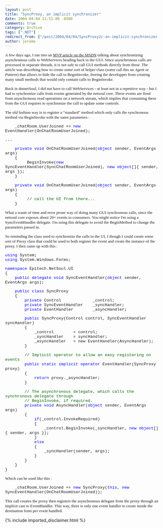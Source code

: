 ```yaml
---
layout: post
title: "SyncProxy, an implicit synchronizer"
date: 2004-04-04 11:51:00 -0500
comments: true
category: Archive
tags: [".NET"]
redirect_from: ["/post/2004/04/04/SyncProxy2c-an-implicit-synchronizer.aspx", "/post/2004/04/04/syncproxy2c-an-implicit-synchronizer.aspx"]
author: jerome
---
```

<!-- more -->
<p>
<span style="font-size: 10pt; font-family: Tahoma">A few days ago, I ran into an <a href="http://msdn.microsoft.com/library/default.asp?url=/library/en-us/dnwinforms/html/SACP_WinForms.asp">MVP article on the MSDN</a> talking about synchronizing asynchronous calls to WebServices heading back to the GUI. Since asynchronous calls are processed in separate threads, it is not&nbsp;safe to call GUI methods directly from these. The article was describing how to create some sort of helper class (some call this an <em>Agent</em> or <em>Pattern</em>)&nbsp;that allows to hide the call to BeginInvoke, freeing the developper from creating many small methods that would only contain calls to BeginInvoke.</span>
</p>
<p>
<span style="font-size: 10pt; font-family: Tahoma">Back in dotnetSoul, I did not have to call WebServices - at least not in a repetitive way - but I had to synchronize calls from events generated by the netsoul core. These events are fired from asynchronous read operations on a network stream, which implies that consuming these from the GUI requires to synchronize the call to update some controls.</span>
</p>
<p>
<span style="font-size: 10pt; font-family: Tahoma">The old fashion way is to register a &quot;standard&quot; method which only calls the synchronous method via BeginInvoke with the same parameters :</span>
</p>
<p>
<span style="font-size: 10pt; font-family: 'Courier New'">&nbsp;&nbsp;&nbsp; _chatRoom.UserJoined&nbsp;+= <font color="#0000ff">new</font> EventHandler(OnChatRoomUserJoined);</span>
</p>
<p>
<span style="font-size: 10pt; font-family: 'Courier New'">...</span>
</p>
<p>
<span style="font-size: 10pt; font-family: 'Courier New'">&nbsp;&nbsp;&nbsp; <font color="#0000ff">private void</font> OnChatRoomUserJoined(<font color="#0000ff">object</font> sender, EventArgs args)<br />
&nbsp;&nbsp;&nbsp; {<br />
&nbsp;&nbsp;&nbsp;&nbsp;&nbsp;&nbsp;&nbsp;&nbsp; BeginInvoke(<font color="#0000ff">new</font> SyncEventHandler(SyncChatRoomUserJoined), <font color="#0000ff">new object</font>[]{ sender, args });<br />
&nbsp;&nbsp;&nbsp; }<br />
<br />
&nbsp;&nbsp;&nbsp; <font color="#0000ff">private void</font> OnChatRoomUserJoined(<font color="#0000ff">object</font> sender, EventArgs args)<br />
&nbsp;&nbsp;&nbsp; {<br />
&nbsp;&nbsp;&nbsp;&nbsp;&nbsp;&nbsp;&nbsp;&nbsp;&nbsp;<font color="#006400">// call the UI from there...</font><br />
&nbsp;&nbsp;&nbsp; }</span>
</p>
<p>
<span style="font-size: 10pt; font-family: Tahoma">What a waste of time and error prone way of doing many GUI synchronous calls, since the netsoul core exposes about 20+ events to consumers. You might notice I&#39;m using a SyncEventHandler delegate. I&#39;m using this delegate to avoid the BeginMethod to change the parameters passed in.</span>
</p>
<p>
<span style="font-size: 10pt; font-family: Tahoma">So reminding the class used to synchronize the calls to the UI, I though I could create some sort of Proxy class that could be used to both register the event and create the instance of the proxy. I then came up with this :</span>
</p>
<p>
<span style="font-size: 10pt; font-family: 'Courier New'"><font color="#0000ff">using</font> System;<br />
<font color="#0000ff">using</font> System.Windows.Forms;</span>
</p>
<p>
<span style="font-size: 10pt; font-family: 'Courier New'"><font color="#0000ff">namespace</font> Epitech.NetSoul.UI<br />
{<br />
&nbsp;&nbsp;&nbsp; <font color="#0000ff">public delegate void</font> SyncEventHandler(<font color="#0000ff">object</font> sender, EventArgs args);</span>
</p>
<p>
<span style="font-size: 10pt; font-family: 'Courier New'">&nbsp;&nbsp;&nbsp; <font color="#0000ff">public class</font> SyncProxy<br />
&nbsp;&nbsp;&nbsp; {<br />
&nbsp;&nbsp;&nbsp;&nbsp;&nbsp;&nbsp;&nbsp; <font color="#0000ff">private</font> Control&nbsp;&nbsp;&nbsp;&nbsp;&nbsp;&nbsp;&nbsp;&nbsp;&nbsp;&nbsp;&nbsp;&nbsp;&nbsp;_control;<br />
&nbsp;&nbsp;&nbsp;&nbsp;&nbsp;&nbsp;&nbsp; <font color="#0000ff">private</font> SyncEventHandler&nbsp;&nbsp;&nbsp; _syncHandler;<br />
&nbsp;&nbsp;&nbsp;&nbsp;&nbsp;&nbsp;&nbsp; <font color="#0000ff">private</font> EventHandler&nbsp;&nbsp;&nbsp;&nbsp;&nbsp;&nbsp;&nbsp; _asyncHandler;</span>
</p>
<p>
<span style="font-size: 10pt; font-family: 'Courier New'">&nbsp;&nbsp;&nbsp;&nbsp;&nbsp;&nbsp;&nbsp; <font color="#0000ff">public</font> SyncProxy(Control control, SyncEventHandler syncHandler)<br />
&nbsp;&nbsp;&nbsp;&nbsp;&nbsp;&nbsp;&nbsp; {<br />
&nbsp;&nbsp;&nbsp;&nbsp;&nbsp;&nbsp;&nbsp;&nbsp;&nbsp;&nbsp;&nbsp; _control&nbsp;&nbsp;&nbsp;&nbsp;&nbsp;&nbsp;&nbsp; = control;<br />
&nbsp;&nbsp;&nbsp;&nbsp;&nbsp;&nbsp;&nbsp;&nbsp;&nbsp;&nbsp;&nbsp; _syncHandler&nbsp;&nbsp;&nbsp; = syncHandler;<br />
&nbsp;&nbsp;&nbsp;&nbsp;&nbsp;&nbsp;&nbsp;&nbsp;&nbsp;&nbsp;&nbsp; _asyncHandler&nbsp;&nbsp;&nbsp;= new EventHandler(AsyncHandler);<br />
&nbsp;&nbsp;&nbsp;&nbsp;&nbsp;&nbsp;&nbsp; }<br />
</span><span style="font-size: 10pt; font-family: 'Courier New'"><br />
&nbsp;&nbsp;&nbsp;&nbsp;&nbsp;&nbsp;&nbsp; <font color="#006400">//&nbsp;Implicit operator to allow an easy registering&nbsp;on events</font><br />
&nbsp;&nbsp;&nbsp;&nbsp;&nbsp;&nbsp;&nbsp; <font color="#0000ff">public static implicit operator</font> EventHandler(SyncProxy proxy)<br />
&nbsp;&nbsp;&nbsp;&nbsp;&nbsp;&nbsp;&nbsp; {<br />
&nbsp;&nbsp;&nbsp;&nbsp;&nbsp;&nbsp;&nbsp;&nbsp;&nbsp;&nbsp;&nbsp; <font color="#0000ff">return</font> proxy._asyncHandler;<br />
&nbsp;&nbsp;&nbsp;&nbsp;&nbsp;&nbsp;&nbsp; }<br />
<br />
<font color="#006400">&nbsp;&nbsp;&nbsp;&nbsp;&nbsp;&nbsp;&nbsp; // The asynchronous delegate, which calls the synchronous delegate through<br />
&nbsp;&nbsp;&nbsp;&nbsp;&nbsp;&nbsp;&nbsp; //&nbsp;BeginInvoke, if required.</font><br />
</span><span style="font-size: 10pt; font-family: 'Courier New'">&nbsp;&nbsp;&nbsp;&nbsp;&nbsp;&nbsp;&nbsp; <font color="#0000ff">private void</font> AsyncHandler(<font color="#0000ff">object</font> sender, EventArgs args)<br />
&nbsp;&nbsp;&nbsp;&nbsp;&nbsp;&nbsp;&nbsp; {<br />
&nbsp;&nbsp;&nbsp;&nbsp;&nbsp;&nbsp;&nbsp;&nbsp;&nbsp;&nbsp;&nbsp; <font color="#0000ff">if</font>(_control.InvokeRequired)<br />
&nbsp;&nbsp;&nbsp;&nbsp;&nbsp;&nbsp;&nbsp;&nbsp;&nbsp;&nbsp;&nbsp; {<br />
&nbsp;&nbsp;&nbsp;&nbsp;&nbsp;&nbsp;&nbsp;&nbsp;&nbsp;&nbsp;&nbsp;&nbsp;&nbsp;&nbsp;&nbsp; _control.BeginInvoke(_syncHandler, <font color="#0000ff">new object</font>[]{ sender, args });<br />
&nbsp;&nbsp;&nbsp;&nbsp;&nbsp;&nbsp;&nbsp;&nbsp;&nbsp;&nbsp;&nbsp; }<br />
&nbsp;&nbsp;&nbsp;&nbsp;&nbsp;&nbsp;&nbsp;&nbsp;&nbsp;&nbsp;&nbsp; <font color="#0000ff">else</font><br />
&nbsp;&nbsp;&nbsp;&nbsp;&nbsp;&nbsp;&nbsp;&nbsp;&nbsp;&nbsp;&nbsp; {<br />
&nbsp;&nbsp;&nbsp;&nbsp;&nbsp;&nbsp;&nbsp;&nbsp;&nbsp;&nbsp;&nbsp;&nbsp;&nbsp;&nbsp;&nbsp; _syncHandler(sender, args);<br />
&nbsp;&nbsp;&nbsp;&nbsp;&nbsp;&nbsp;&nbsp;&nbsp;&nbsp;&nbsp;&nbsp; }<br />
&nbsp;&nbsp;&nbsp;&nbsp;&nbsp;&nbsp;&nbsp; }<br />
&nbsp;&nbsp;&nbsp; }<br />
}</span>
</p>
<span style="font-size: 10pt; font-family: Tahoma">Which can be used like this :</span><span style="font-family: Tahoma"></span> 
<p>
<span style="font-size: 10pt; font-family: 'Courier New'">&nbsp;&nbsp;&nbsp;&nbsp;_chatRoom.UserJoined&nbsp;+= <font color="#0000ff">new</font> SyncProxy(<font color="#0000ff">this</font>, <font color="#0000ff">new</font> SyncEventHandler(OnChatRoomUserJoined));</span>
</p>
<p>
<span style="font-size: 10pt; font-family: Tahoma">This call creates the proxy then registers the asynchronous delegate from the proxy through an implicit cast to EventHandler. This way, there is only one event handler to create inside the destination form per event handled.</span>
</p>

{% include imported_disclaimer.html %}
